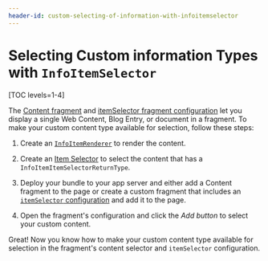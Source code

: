 ```yaml
---
header-id: custom-selecting-of-information-with-infoitemselector
---
```


# Selecting Custom information Types with `InfoItemSelector`

[TOC levels=1-4]

The [Content fragment](/docs/7-2/user/-/knowledge_base/u/content-page-management-interface#section-builder) 
and [itemSelector fragment configuration](/docs/7-2/reference/-/knowledge_base/r/fragment-configuration-types#item-selector-configuration) 
let you display a single Web Content, Blog Entry, or document in a fragment. To 
make your custom content type available for selection, follow these steps:

1. Create an [`InfoItemRenderer`](/docs/7-2/frameworks/-/knowledge_base/f/custom-rendering-of-information-with-infoitemrenderer) to render the content.

2.  Create an [Item Selector](/docs/7-2/frameworks/-/knowledge_base/f/selecting-entities-with-an-item-selector) 
    to select the content that has a `InfoItemItemSelectorReturnType`.

3.  Deploy your bundle to your app server and either add a Content fragment to 
    the page or create a custom fragment that includes an 
    [`itemSelector` configuration](/docs/7-2/reference/-/knowledge_base/r/fragment-configuration-types#item-selector-configuration) 
    and add it to the page.
    
4.  Open the fragment's configuration and click the *Add button* to select your 
    custom content.

Great! Now you know how to make your custom content type available for selection in the fragment's content selector and `itemSelector` configuration.